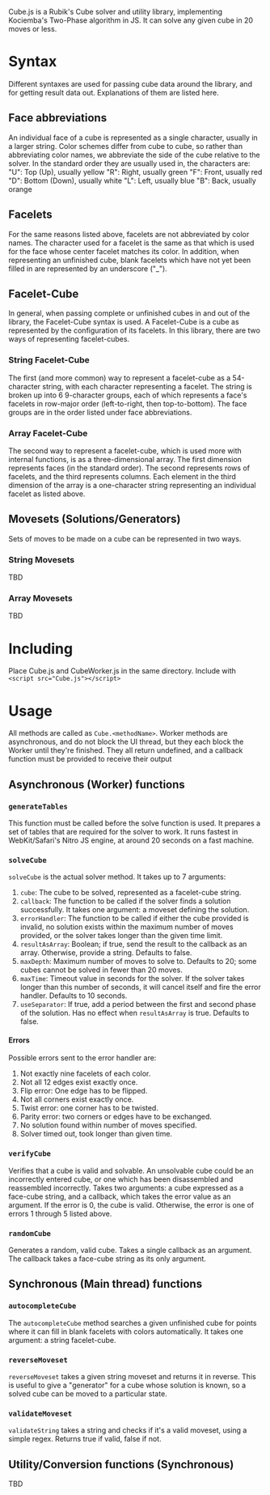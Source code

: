 Cube.js is a Rubik's Cube solver and utility library, implementing Kociemba's Two-Phase algorithm in JS. It can solve any given cube in 20 moves or less.

# Syntax
Different syntaxes are used for passing cube data around the library, and for getting result data out. Explanations of them are listed here.

## Face abbreviations
An individual face of a cube is represented as a single character, usually in a larger string. Color schemes differ from cube to cube, so rather than abbreviating color names, we abbreviate the side of the cube relative to the solver. In the standard order they are usually used in, the characters are:
"U": Top (Up), usually yellow
"R": Right, usually green
"F": Front, usually red
"D": Bottom (Down), usually white
"L": Left, usually blue
"B": Back, usually orange

## Facelets
For the same reasons listed above, facelets are not abbreviated by color names. The character used for a facelet is the same as that which is used for the face whose center facelet matches its color. In addition, when representing an unfinished cube, blank facelets which have not yet been filled in are represented by an underscore ("_").

## Facelet-Cube
In general, when passing complete or unfinished cubes in and out of the library, the Facelet-Cube syntax is used. A Facelet-Cube is a cube as represented by the configuration of its facelets. In this library, there are two ways of representing facelet-cubes.

### String Facelet-Cube
The first (and more common) way to represent a facelet-cube as a 54-character string, with each character representing a facelet. The string is broken up into 6 9-character groups, each of which represents a face's facelets in row-major order (left-to-right, then top-to-bottom). The face groups are in the order listed under face abbreviations.

### Array Facelet-Cube
The second way to represent a facelet-cube, which is used more with internal functions, is as a three-dimensional array. The first dimension represents faces (in the standard order). The second represents rows of facelets, and the third represents columns. Each element in the third dimension of the array is a one-character string representing an individual facelet as listed above.

## Movesets (Solutions/Generators)
Sets of moves to be made on a cube can be represented in two ways.

### String Movesets
TBD

### Array Movesets
TBD

# Including
Place Cube.js and CubeWorker.js in the same directory. Include with `<script src="Cube.js"></script>`

# Usage
All methods are called as `Cube.<methodName>`. Worker methods are asynchronous, and do not block the UI thread, but they each block the Worker until they're finished. They all return undefined, and a callback function must be provided to receive their output

## Asynchronous (Worker) functions
### `generateTables`
This function must be called before the solve function is used. It prepares a set of tables that are required for the solver to work. It runs fastest in WebKit/Safari's Nitro JS engine, at around 20 seconds on a fast machine.

### `solveCube`
`solveCube` is the actual solver method. It takes up to 7 arguments:

1. `cube`: The cube to be solved, represented as a facelet-cube string.
2. `callback`: The function to be called if the solver finds a solution successfully. It takes one argument: a moveset defining the solution.
3. `errorHandler`: The function to be called if either the cube provided is invalid, no solution exists within the maximum number of moves provided, or the solver takes longer than the given time limit.
4. `resultAsArray`: Boolean; if true, send the result to the callback as an array. Otherwise, provide a string. Defaults to false.
5. `maxDepth`: Maximum number of moves to solve to. Defaults to 20; some cubes cannot be solved in fewer than 20 moves.
6. `maxTime`: Timeout value in seconds for the solver. If the solver takes longer than this number of seconds, it will cancel itself and fire the error handler. Defaults to 10 seconds.
7. `useSeparator`: If true, add a period between the first and second phase of the solution. Has no effect when `resultAsArray` is true. Defaults to false.

#### Errors
Possible errors sent to the error handler are:

1. Not exactly nine facelets of each color.
2. Not all 12 edges exist exactly once.
3. Flip error: One edge has to be flipped.
4. Not all corners exist exactly once.
5. Twist error: one corner has to be twisted.
6. Parity error: two corners or edges have to be exchanged.
7. No solution found within number of moves specified.
8. Solver timed out, took longer than given time.

### `verifyCube`
Verifies that a cube is valid and solvable. An unsolvable cube could be an incorrectly entered cube, or one which has been disassembled and reassembled incorrectly. Takes two arguments: a cube expressed as a face-cube string, and a callback, which takes the error value as an argument. If the error is 0, the cube is valid. Otherwise, the error is one of errors 1 through 5 listed above.

### `randomCube`
Generates a random, valid cube. Takes a single callback as an argument. The callback takes a face-cube string as its only argument.

## Synchronous (Main thread) functions
### `autocompleteCube`
The `autocompleteCube` method searches a given unfinished cube for points where it can fill in blank facelets with colors automatically. It takes one argument: a string facelet-cube.

### `reverseMoveset`
`reverseMoveset` takes a given string moveset and returns it in reverse. This is useful to give a "generator" for a cube whose solution is known, so a solved cube can be moved to a particular state.

### `validateMoveset`
`validateString` takes a string and checks if it's a valid moveset, using a simple regex. Returns true if valid, false if not.

## Utility/Conversion functions (Synchronous)
TBD
